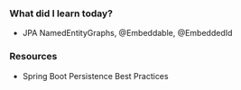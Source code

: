 ### What did I learn today?
- JPA NamedEntityGraphs, @Embeddable, @EmbeddedId
### Resources
- Spring Boot Persistence Best Practices